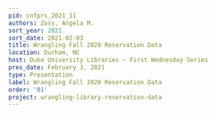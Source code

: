 ```yaml
---
pid: cnfprs_2021_11
authors: Zoss, Angela M.
sort_year: 2021
sort_date: 2021-02-03
title: Wrangling Fall 2020 Reservation Data
location: Durham, NC
host: Duke University Libraries – First Wednesday Series
pres_date: February 3, 2021
type: Presentation
label: Wrangling Fall 2020 Reservation Data
order: '01'
project: wrangling-library-reservation-data
---
```

